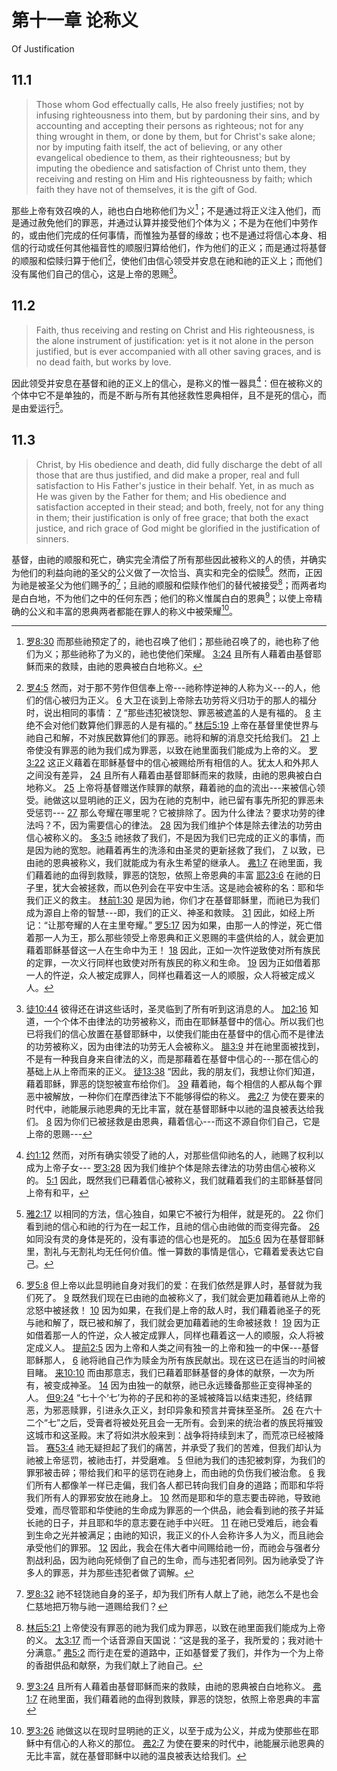 # 第十一章 论称义

Of Justification

## 11.1

> Those whom God effectually calls, He also freely justifies; not by infusing righteousness into them, but by pardoning their sins, and by accounting and accepting their persons as righteous; not for any thing wrought in them, or done by them, but for Christ's sake alone; nor by imputing faith itself, the act of believing, or any other evangelical obedience to them, as their righteousness; but by imputing the obedience and satisfaction of Christ unto them, they receiving and resting on Him and His righteousness by faith; which faith they have not of themselves, it is the gift of God.

那些上帝有效召唤的人，祂也白白地称他们为义[^11-1]；不是通过将正义注入他们，而是通过赦免他们的罪恶，并通过认算并接受他们个体为义；不是为在他们中劳作的，或由他们完成的任何事情，而惟独为基督的缘故；也不是通过将信心本身、相信的行动或任何其他福音性的顺服归算给他们，作为他们的正义；而是通过将基督的顺服和偿赎归算于他们[^11-2]，使他们由信心领受并安息在祂和祂的正义上；而他们没有属他们自己的信心，这是上帝的恩赐[^11-3]。

[^11-1]: [罗8:30](https://biblehub.com/romans/8-30.htm) 而那些祂预定了的，祂也召唤了他们；那些祂召唤了的，祂也称了他们为义；那些祂称了为义的，祂也使他们荣耀。 [3:24](https://biblehub.com/romans/3-24.htm) 且所有人藉着由基督耶稣而来的救赎，由祂的恩典被白白地称义。

[^11-2]: [罗4:5](https://biblehub.com/romans/4-5.htm) 然而，对于那不劳作但信奉上帝---祂称悖逆神的人称为义---的人，他们的信心被归为正义。 [6](https://biblehub.com/romans/4-6.htm) 大卫在谈到上帝除去功劳将义归功于的那人的福分时，说出相同的事情： [7](https://biblehub.com/romans/4-7.htm) “那些违犯被饶恕、罪恶被遮盖的人是有福的。 [8](https://biblehub.com/romans/4-8.htm) 主绝不会对他们数算他们罪恶的人是有福的。” [林后5:19](https://biblehub.com/2_corinthians/5-19.htm) 上帝在基督里使世界与祂自己和解，不对族民数算他们的罪恶。祂将和解的消息交托给我们。 [21](https://biblehub.com/2_corinthians/5-21.htm) 上帝使没有罪恶的祂为我们成为罪恶，以致在祂里面我们能成为上帝的义。 [罗3:22](https://biblehub.com/romans/3-22.htm) 这正义藉着在耶稣基督中的信心被赐给所有相信的人。犹太人和外邦人之间没有差异， [24](https://biblehub.com/romans/3-24.htm) 且所有人藉着由基督耶稣而来的救赎，由祂的恩典被白白地称义。 [25](https://biblehub.com/romans/3-25.htm) 上帝将基督赠送作赎罪的献祭，藉着祂的血的流出---来被信心领受。祂做这以显明祂的正义，因为在祂的克制中，祂已留有事先所犯的罪恶未受惩罚--- [27](https://biblehub.com/romans/3-27.htm) 那么夸耀在哪里呢？它被排除了。因为什么律法？要求功劳的律法吗？不，因为需要信心的律法。 [28](https://biblehub.com/romans/3-28.htm) 因为我们维护个体是除去律法的功劳由信心被称义的。 [多3:5](https://biblehub.com/titus/3-5.htm) 祂拯救了我们，不是因为我们已完成的正义的事情，而是因为祂的宽恕。祂藉着再生的洗涤和由圣灵的更新拯救了我们， [7](https://biblehub.com/titus/3-7.htm) 以致，已由祂的恩典被称义，我们就能成为有永生希望的继承人。 [弗1:7](https://biblehub.com/ephesians/1-7.htm) 在祂里面，我们藉着祂的血得到救赎，罪恶的饶恕，依照上帝恩典的丰富 [耶23:6](https://biblehub.com/jeremiah/23-6.htm) 在祂的日子里，犹大会被拯救，而以色列会在平安中生活。这是祂会被称的名：耶和华我们正义的救主。 [林前1:30](https://biblehub.com/1_corinthians/1-30.htm) 是因为祂，你们才在基督耶稣里，而祂已为我们成为源自上帝的智慧---即，我们的正义、神圣和救赎。 [31](https://biblehub.com/1_corinthians/1-31.htm) 因此，如经上所记：“让那夸耀的人在主里夸耀。” [罗5:17](https://biblehub.com/romans/5-17.htm) 因为如果，由那一人的悖逆，死亡借着那一人为王，那么那些领受上帝恩典和正义恩赐的丰盛供给的人，就会更加藉着耶稣基督这一人在生命中为王！ [18](https://biblehub.com/romans/5-18.htm) 因此，正如一次忤逆致使对所有族民的定罪，一次义行同样也致使对所有族民的称义和生命。 [19](https://biblehub.com/romans/5-19.htm) 因为正如借着那一人的忤逆，众人被定成罪人，同样也藉着这一人的顺服，众人将被定成义人。

[^11-3]: [徒10:44](https://biblehub.com/acts/10-44.htm) 彼得还在讲这些话时，圣灵临到了所有听到这消息的人。 [加2:16](https://biblehub.com/galatians/2-16.htm) 知道，一个个体不由律法的功劳被称义，而由在耶稣基督中的信心。所以我们也已将我们的信心放置在基督耶稣中，以使我们能由在基督中的信心而不是律法的功劳被称义，因为由律法的功劳无人会被称义。 [腓3:9](https://biblehub.com/philippians/3-9.htm) 并在祂里面被找到，不是有一种我自身来自律法的义，而是那藉着在基督中信心的---那在信心的基础上从上帝而来的正义。 [徒13:38](https://biblehub.com/acts/13-38.htm) “因此，我的朋友们，我想让你们知道，藉着耶稣，罪恶的饶恕被宣布给你们。 [39](https://biblehub.com/acts/13-39.htm) 藉着祂，每个相信的人都从每个罪恶中被解放，一种你们在摩西律法下不能够得偿的称义。 [弗2:7](https://biblehub.com/ephesians/2-7.htm) 为使在要来的时代中，祂能展示祂恩典的无比丰富，就在基督耶稣中以祂的温良被表达给我们。 [8](https://biblehub.com/ephesians/2-8.htm) 因为你们已被拯救是由恩典，藉着信心---而这不源自你们自己，它是上帝的恩赐---

## 11.2

> Faith, thus receiving and resting on Christ and His righteousness, is the alone instrument of justification: yet is it not alone in the person justified, but is ever accompanied with all other saving graces, and is no dead faith, but works by love.

因此领受并安息在基督和祂的正义上的信心，是称义的惟一器具[^11-4]：但在被称义的个体中它不是单独的，而是不断与所有其他拯救性恩典相伴，且不是死的信心，而是由爱运行[^11-5]。

[^11-4]: [约1:12](https://biblehub.com/john/1-12.htm) 然而，对所有确实领受了祂的人，对那些信仰祂名的人，祂赐了权利以成为上帝子女--- [罗3:28](https://biblehub.com/romans/3-28.htm) 因为我们维护个体是除去律法的功劳由信心被称义的。 [5:1](https://biblehub.com/romans/5-1.htm) 因此，既然我们已藉着信心被称义，我们就藉着我们的主耶稣基督同上帝有和平，

[^11-5]: [雅2:17](https://biblehub.com/james/2-17.htm) 以相同的方法，信心独自，如果它不被行为相伴，就是死的。 [22](https://biblehub.com/james/2-22.htm) 你们看到祂的信心和祂的行为在一起工作，且祂的信心由祂做的而变得完备。 [26](https://biblehub.com/james/2-26.htm) 如同没有灵的身体是死的，没有事迹的信心也是死的。 [加5:6](https://biblehub.com/galatians/5-6.htm) 因为在基督耶稣里，割礼与无割礼均无任何价值。惟一算数的事情是信心，它藉着爱表达它自己。

## 11.3

> Christ, by His obedience and death, did fully discharge the debt of all those that are thus justified, and did make a proper, real and full satisfaction to His Father's justice in their behalf. Yet, in as much as He was given by the Father for them; and His obedience and satisfaction accepted in their stead; and both, freely, not for any thing in them; their justification is only of free grace; that both the exact justice, and rich grace of God might be glorified in the justification of sinners.

基督，由祂的顺服和死亡，确实完全清偿了所有那些因此被称义的人的债，并确实为他们的利益向祂的圣父的公义做了一次恰当、真实和完全的偿赎[^11-6]。然而，正因为祂是被圣父为他们赐予的[^11-7]；且祂的顺服和偿赎作他们的替代被接受[^11-8]；而两者均是白白地，不为他们之中的任何东西；他们的称义惟属白白的恩典[^11-9]；以使上帝精确的公义和丰富的恩典两者都能在罪人的称义中被荣耀[^11-10]。

[^11-6]: [罗5:8](https://biblehub.com/romans/5-8.htm) 但上帝以此显明祂自身对我们的爱：在我们依然是罪人时，基督就为我们死了。 [9](https://biblehub.com/romans/5-9.htm) 既然我们现在已由祂的血被称义了，我们就会更加藉着祂从上帝的忿怒中被拯救！ [10](https://biblehub.com/romans/5-10.htm) 因为如果，在我们是上帝的敌人时，我们藉着祂圣子的死与祂和解了，既已被和解了，我们就会更加藉着祂的生命被拯救！ [19](https://biblehub.com/romans/5-19.htm) 因为正如借着那一人的忤逆，众人被定成罪人，同样也藉着这一人的顺服，众人将被定成义人。 [提前2:5](https://biblehub.com/1_timothy/2-5.htm) 因为上帝和人类之间有独一的上帝和独一的中保---基督耶稣那人， [6](https://biblehub.com/1_timothy/2-6.htm) 祂将祂自己作为赎金为所有族民献出。现在这已在适当的时间被目睹。 [来10:10](https://biblehub.com/hebrews/10-10.htm) 而由那意志，我们已藉着耶稣基督的身体的献祭，一次为所有，被变成神圣。 [14](https://biblehub.com/hebrews/10-14.htm) 因为由独一的献祭，祂已永远臻备那些正变得神圣的人。 [但9:24](https://biblehub.com/daniel/9-24.htm) “七十个‘七’为祢的子民和祢的圣城被降旨以结束违犯，终结罪恶，为邪恶赎罪，引进永久正义，封印异象和预言并膏抹至圣所。 [26](https://biblehub.com/daniel/9-26.htm) 在六十二个“七”之后，受膏者将被处死且会一无所有。会到来的统治者的族民将摧毁这城市和这圣殿。末了将如洪水般来到：战争将持续到末了，而荒凉已经被降旨。 [赛53:4](https://biblehub.com/isaiah/53-4.htm) 祂无疑担起了我们的痛苦，并承受了我们的苦难，但我们却认为祂被上帝惩罚，被祂击打，并受磨难。 [5](https://biblehub.com/isaiah/53-5.htm) 但祂为我们的违犯被刺穿，为我们的罪邪被击碎；带给我们和平的惩罚在祂身上，而由祂的负伤我们被治愈。 [6](https://biblehub.com/isaiah/53-6.htm) 我们所有人都像羊一样已走偏，我们各人都已转向我们自身的道路；而耶和华将我们所有人的罪邪安放在祂身上。 [10](https://biblehub.com/isaiah/53-10.htm) 然而是耶和华的意志要击碎祂，导致祂受难，而尽管耶和华使祂的生命成为罪恶的一个供品，祂会看到祂的孩子并延长祂的日子，并且耶和华的意志要在祂手中兴旺。 [11](https://biblehub.com/isaiah/53-11.htm) 在祂已受难后，祂会看到生命之光并被满足；由祂的知识，我正义的仆人会称许多人为义，而且祂会承受他们的罪邪。 [12](https://biblehub.com/isaiah/53-12.htm) 因此，我会在伟大者中间赐给祂一份，而祂会与强者分割战利品，因为祂向死倾倒了自己的生命，而与违犯者同列。因为祂承受了许多人的罪恶，并为那些违犯者做了调解。

[^11-7]: [罗8:32](https://biblehub.com/romans/8-32.htm) 祂不轻饶祂自身的圣子，却为我们所有人献上了祂，祂怎么不是也会仁慈地把万物与祂一道赐给我们？

[^11-8]: [林后5:21](https://biblehub.com/2_corinthians/5-21.htm) 上帝使没有罪恶的祂为我们成为罪恶，以致在祂里面我们能成为上帝的义。 [太3:17](https://biblehub.com/matthew/3-17.htm) 而一个话音源自天国说：“这是我的圣子，我所爱的；我对祂十分满意。” [弗5:2](https://biblehub.com/ephesians/5-2.htm) 而行走在爱的道路中，正如基督爱了我们，并作为一个为上帝的香甜供品和献祭，为我们献上了祂自己。

[^11-9]: [罗3:24](https://biblehub.com/romans/3-24.htm) 且所有人藉着由基督耶稣而来的救赎，由祂的恩典被白白地称义。 [弗1:7](https://biblehub.com/ephesians/1-7.htm) 在祂里面，我们藉着祂的血得到救赎，罪恶的饶恕，依照上帝恩典的丰富

[^11-10]: [罗3:26](https://biblehub.com/romans/3-26.htm) 祂做这以在现时显明祂的正义，以至于成为公义，并成为使那些在耶稣中有信心的人称义的那位。 [弗2:7](https://biblehub.com/ephesians/2-7.htm) 为使在要来的时代中，祂能展示祂恩典的无比丰富，就在基督耶稣中以祂的温良被表达给我们。